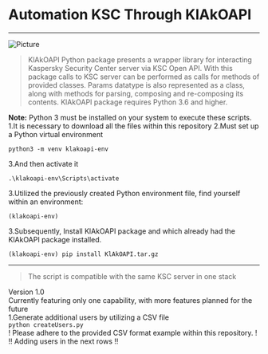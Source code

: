 # **Automation KSC Through KlAkOAPI**
***
![Picture](https://upload.wikimedia.org/wikipedia/commons/thumb/2/25/Kaspersky_logo.svg/1280px-Kaspersky_logo.svg.png)
> KlAkOAPI Python package presents a wrapper library for interacting Kaspersky Security Center server via KSC Open API. With this package calls to KSC server can be performed as calls for methods of provided classes. Params datatype is also represented as a class, along with methods for parsing, composing and re-composing its contents. KlAkOAPI package requires Python 3.6 and higher.
> 
**Note:** Python 3 must be installed on your system to execute these scripts.
1.It is necessary to download all the files within this repository
2.Must set up a Python virtual environment
```
python3 -m venv klakoapi-env
```
3.And then activate it
```
.\klakoapi-env\Scripts\activate
```
3.Utilized the previously created Python environment file, find yourself within an environment:
```
(klakoapi-env)
```
3.Subsequently, Install KlAkOAPI package and which already had the KlAkOAPI package installed.
```
(klakoapi-env) pip install KlAkOAPI.tar.gz
```
***
> The script is compatible with the same KSC server in one stack
>
Version 1.0<br />
Currently featuring only one capability, with more features planned for the future<br />
1.Generate additional users by utilizing a CSV file<br />
``` python createUsers.py ```<br />
! Please adhere to the provided CSV format example within this repository. !<br />
!! Adding users in the next rows !!
